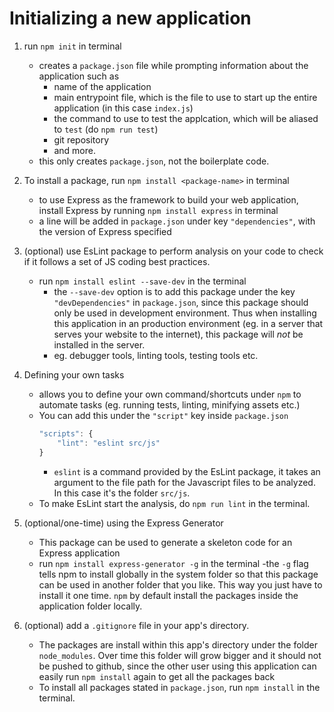 # Initializing a new application

1. run `npm init` in terminal
	- creates a `package.json` file while prompting information about the application such as
		- name of the application
		- main entrypoint file, which is the file to use to start up the entire application (in this case `index.js`)
		- the command to use to test the applcation, which will be aliased to `test` (do `npm run test`)
		- git repository
		- and more.
	- this only creates `package.json`, not the boilerplate code.

2. To install a package, run `npm install <package-name>` in terminal
	- to use Express as the framework to build your web application, install Express by running `npm install express` in terminal
	- a line will be added in `package.json` under key `"dependencies"`, with the version of Express specified

3. (optional) use EsLint package to perform analysis on your code to check if it follows a set of JS coding best practices.
	- run `npm install eslint --save-dev` in the terminal
		- the `--save-dev` option is to add this package under the key `"devDependencies"` in `package.json`, since this package should only be used in development environment. Thus when installing this application in an production environment (eg. in a server that serves your website to the internet), this package will *not* be installed in the server.
		- eg. debugger tools, linting tools, testing tools etc.

4. Defining your own tasks
	- allows you to define your own command/shortcuts under `npm` to automate tasks (eg. running tests, linting, minifying assets etc.)
	- You can add this under the `"script"` key inside `package.json`
		```javascript
		"scripts": {
			"lint": "eslint src/js"
		}
		```
		- `eslint` is a command provided by the EsLint package, it takes an argument to the file path for the Javascript files to be analyzed. In this case it's the folder `src/js`.
	- To make EsLint start the analysis, do `npm run lint` in the terminal.

5. (optional/one-time) using the Express Generator
	- This package can be used to generate a skeleton code for an Express application 
	- run `npm install express-generator -g` in the terminal
		-the `-g` flag tells npm to install globally in the system folder so that this package can be used in another folder that you like. This way you just have to install it one time. `npm` by default install the packages inside the application folder locally.

6. (optional) add a `.gitignore` file in your app's directory.
	- The packages are install within this app's directory under the folder `node_modules`. Over time this folder will grow bigger and it should not be pushed to github, since the other user using this application can easily run `npm install` again to get all the packages back
	- To install all packages stated in `package.json`, run `npm install` in the terminal.